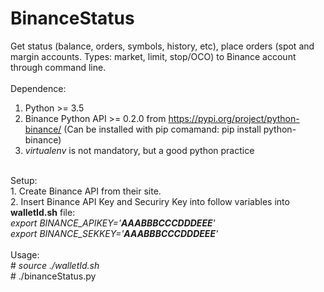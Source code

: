 # BinanceStatus
Get status (balance, orders, symbols, history, etc), place orders (spot and margin accounts. Types: market, limit, stop/OCO) to Binance account through command line.<br><br>
Dependence:<br>
1. Python >= 3.5<br>
2. Binance Python API >= 0.2.0 from https://pypi.org/project/python-binance/ (Can be installed with pip comamand: </i>pip install python-binance</i>)<br>
3. <i>virtualenv</i> is not mandatory, but a good python practice<br>
<br>
Setup:<br>
1. Create Binance API from their site.<br>
2. Insert Binance API Key and Securiry Key into follow variables into <b>walletId.sh</b> file:<br>
<i>export BINANCE_APIKEY='<b>AAABBBCCCDDDEEE</b>'<br>
export BINANCE_SEKKEY='<b>AAABBBCCCDDDEEE</b>'</i><br>
<br>
Usage:<br>
# <i>source ./walletId.sh</i><br>
# ./binanceStatus.py<br>
